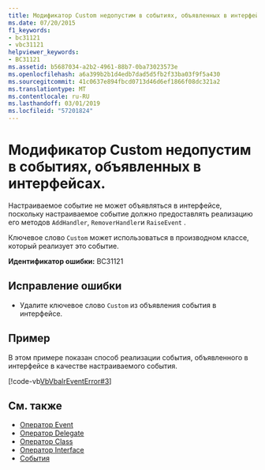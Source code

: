 ```yaml
---
title: Модификатор Custom недопустим в событиях, объявленных в интерфейсах.
ms.date: 07/20/2015
f1_keywords:
- bc31121
- vbc31121
helpviewer_keywords:
- BC31121
ms.assetid: b5687034-a2b2-4961-88b7-0ba73023573e
ms.openlocfilehash: a6a399b2b1d4edb7dad5d5fb2f33ba03f9f5a430
ms.sourcegitcommit: 41c0637e894fbcd0713d46d6ef1866f08dc321a2
ms.translationtype: MT
ms.contentlocale: ru-RU
ms.lasthandoff: 03/01/2019
ms.locfileid: "57201824"
---
```

# <a name="custom-modifier-is-not-valid-on-events-declared-in-interfaces"></a>Модификатор Custom недопустим в событиях, объявленных в интерфейсах.
Настраиваемое событие не может объявляться в интерфейсе, поскольку настраиваемое событие должно предоставлять реализацию его методов `AddHandler`, `RemoverHandler`и `RaiseEvent` .  
  
 Ключевое слово `Custom` может использоваться в производном классе, который реализует это событие.  
  
 **Идентификатор ошибки:** BC31121  
  
## <a name="to-correct-this-error"></a>Исправление ошибки  
  
-   Удалите ключевое слово `Custom` из объявления события в интерфейсе.  
  
## <a name="example"></a>Пример  
 В этом примере показан способ реализации события, объявленного в интерфейсе в качестве настраиваемого события.  
  
 [!code-vb[VbVbalrEventError#3](~/samples/snippets/visualbasic/VS_Snippets_VBCSharp/VbVbalrEventError/VB/VbVbalrEventError.vb#3)]  
  
## <a name="see-also"></a>См. также

- [Оператор Event](../../visual-basic/language-reference/statements/event-statement.md)
- [Оператор Delegate](../../visual-basic/language-reference/statements/delegate-statement.md)
- [Оператор Class](../../visual-basic/language-reference/statements/class-statement.md)
- [Оператор Interface](../../visual-basic/language-reference/statements/interface-statement.md)
- [События](../../visual-basic/programming-guide/language-features/events/index.md)
